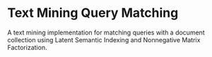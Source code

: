 # Text Mining Query Matching
A text mining implementation for matching queries with a document collection using Latent Semantic Indexing and Nonnegative Matrix Factorization.
